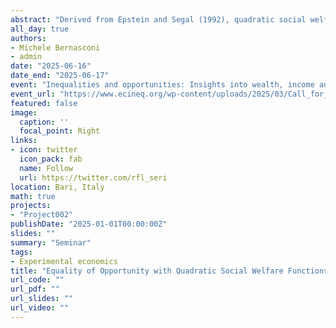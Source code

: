 ```yaml
---
abstract: "Derived from Epstein and Segal (1992), quadratic social welfare functions address classical criticisms to Harsanyi’s utilitarianism and incorporate concerns for ex ante fairness. The original axiomatization focuses on the social decision to allocate an indivisible good among equally deserving individuals. We show how the model extends naturally in an income distribution setting, where social preference seeks to account for equality in the distribution of opportunities between social types. Within this approach, we illustrate the interaction between aversions to inequality of outcomes and inequality of opportunities, and derive an overall index of inequality of outcomes and opportunities. A survey is proposed to test whether people’s social preferences are consistent with the axioms underlying the quadratic welfare representation."
all_day: true
authors:
- Michele Bernasconi
- admin
date: "2025-06-16"
date_end: "2025-06-17"
event: "Inequalities and opportunities: Insights into wealth, income and education disparities"
event_url: "https://www.ecineq.org/wp-content/uploads/2025/03/Call_for_papers_june2025_Bari-1.pdf"
featured: false
image:
  caption: ''
  focal_point: Right
links:
- icon: twitter
  icon_pack: fab
  name: Follow
  url: https://twitter.com/rfl_seri
location: Bari, Italy
math: true
projects:
- "Project002"
publishDate: "2025-01-01T00:00:00Z"
slides: ""
summary: "Seminar"
tags:
- Experimental economics
title: "Equality of Opportunity with Quadratic Social Welfare Functions"
url_code: ""
url_pdf: ""
url_slides: ""
url_video: ""
---
```

